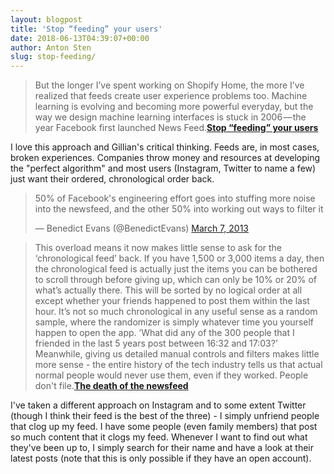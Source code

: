 ```yaml
---
layout: blogpost
title: 'Stop “feeding” your users'
date: 2018-06-13T04:39:07+00:00
author: Anton Sten
slug: stop-feeding/
---
```


>But the longer I’ve spent working on Shopify Home, the more I’ve realized that feeds create user experience problems too. Machine learning is evolving and becoming more powerful everyday, but the way we design machine learning interfaces is stuck in 2006 — the year Facebook first launched News Feed.**[Stop “feeding” your users](https://ux.shopify.com/stop-feeding-your-users-a859730a86d6)**

I love this approach and Gillian's critical thinking. Feeds are, in most cases, broken experiences. Companies throw money and resources at developing the "perfect algorithm" and most users (Instagram, Twitter to name a few) just want their ordered, chronological order back.

<blockquote class="twitter-tweet" data-lang="en"><p lang="en" dir="ltr">50% of Facebook&#39;s engineering effort goes into stuffing more noise into the newsfeed, and the other 50% into working out ways to filter it</p>&mdash; Benedict Evans (@BenedictEvans) <a href="https://twitter.com/BenedictEvans/status/309735715879653376?ref_src=twsrc%5Etfw">March 7, 2013</a></blockquote> <script async src="https://platform.twitter.com/widgets.js" charset="utf-8"></script>

>This overload means it now makes little sense to ask for the ‘chronological feed’ back. If you have 1,500 or 3,000 items a day, then the chronological feed is actually just the items you can be bothered to scroll through before giving up, which can only be 10% or 20% of what’s actually there. This will be sorted by no logical order at all except whether your friends happened to post them within the last hour. It’s not so much chronological in any useful sense as a random sample, where the randomizer is simply whatever time you yourself happen to open the app. ’What did any of the 300 people that I friended in the last 5 years post between 16:32 and 17:03?’ Meanwhile, giving us detailed manual controls and filters makes little more sense - the entire history of the tech industry tells us that actual normal people would never use them, even if they worked. People don't file.**[The death of the newsfeed](https://www.ben-evans.com/benedictevans/2018/4/2/the-death-of-the-newsfeed)**

I've taken a different approach on Instagram and to some extent Twitter (though I think their feed is the best of the three) - I simply unfriend people that clog up my feed. I have some people (even family members) that post so much content that it clogs my feed. Whenever I want to find out what they've been up to, I simply search for their name and have a look at their latest posts (note that this is only possible if they have an open account). 

